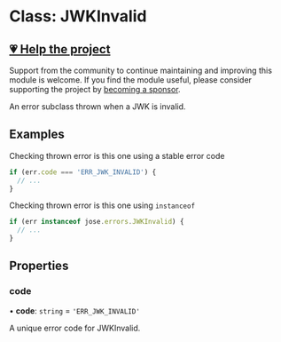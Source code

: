 # Class: JWKInvalid

## [💗 Help the project](https://github.com/sponsors/panva)

Support from the community to continue maintaining and improving this module is welcome. If you find the module useful, please consider supporting the project by [becoming a sponsor](https://github.com/sponsors/panva).

An error subclass thrown when a JWK is invalid.

## Examples

Checking thrown error is this one using a stable error code

```js
if (err.code === 'ERR_JWK_INVALID') {
  // ...
}
```

Checking thrown error is this one using `instanceof`

```js
if (err instanceof jose.errors.JWKInvalid) {
  // ...
}
```

## Properties

### code

• **code**: `string` = `'ERR_JWK_INVALID'`

A unique error code for JWKInvalid.
